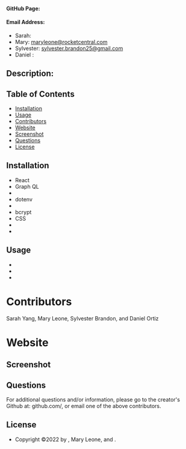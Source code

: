 
  #### GitHub Page: 

  #### Email Address: 
  * Sarah: 
  * Mary: maryleone@rocketcentral.com
  * Sylvester: sylvester.brandon25@gmail.com
  * Daniel : 

  ## Description:
 

  ## Table of Contents
  * [Installation](#installation)
  * [Usage](#usage)
  * [Contributors](#contributors)
  * [Website](#website)
  * [Screenshot](#screenshot)
  * [Questions](#questions)
  * [License](#license)


  ## Installation
  * React
  * Graph QL
  * 
  * dotenv
  * 
  * bcrypt
  * CSS
  * 
  * 

  ## Usage
  * 
  * 
  * 

  # Contributors
 Sarah Yang, Mary Leone, Sylvester Brandon, and Daniel Ortiz
  
  # Website
  

  ## Screenshot
 

  ## Questions
  For additional questions and/or information, please go to the creator's Github at: github.com/, or email one of the above contributors.

  ## License
  * Copyright &copy;2022 by , Mary Leone, and .
  


